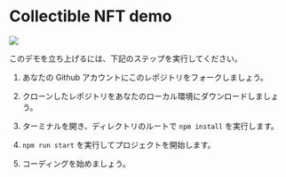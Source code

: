 # Collectible NFT demo

![](https://i.imgur.com/CRh7S5E.png)

このデモを立ち上げるには、下記のステップを実行してください。

1. あなたの Github アカウントにこのレポジトリをフォークしましょう。

2. クローンしたレポジトリをあなたのローカル環境にダウンロードしましょう。

3. ターミナルを開き、ディレクトリのルートで `npm install` を実行します。

4. `npm run start` を実行してプロジェクトを開始します。

5. コーディングを始めましょう。
